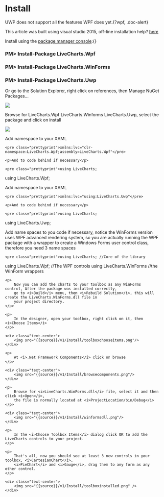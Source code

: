 ﻿# Install

UWP does not support all the features WPF does yet.{?wpf, .doc-alert}

<div class="doc-alert">
    This article was built using visual studio 2015, off-line installation help? 
    <a href="http://stackoverflow.com/questions/8120289/is-there-a-way-to-download-packages-from-nuget-org-then-do-an-offline-installati">here</a>
</div>

Install using the <a href="https://docs.nuget.org/ndocs/tools/package-manager-console#installing-a-package">package manager console</a>:{}

<div class="row">
    <div class="col-md-offset-2 col-md-8 col-xs-12">
        <div class="card-shadow console">
            <div class="panel-body spaced">
                <h3 ng-if="wpf" class="text-center spaced">PM> Install-Package LiveCharts.Wpf</h3>
                <h3 ng-if="wf" class="text-center spaced">PM> Install-Package LiveCharts.WinForms</h3>
                <h3 ng-if="uwp" class="text-center spaced">PM> Install-Package LiveCharts.Uwp</h3>
            </div>
        </div>
    </div>
</div>

Or go to the Solution Explorer, right click on references, then Manage NuGet Packages…

<div class="text-center">
    <img src="{{source}}/v1/Install/managenuget.png" />
</div>

<p>
    Browse for 
    <span ng-if="wpf">LiveCharts.Wpf</span>
    <span ng-if="wf">LiveCharts.Winforms</span>
    <span ng-if="uwp">LiveCharts.Uwp</span>, 
    select the package and click on install
</p>

<div class="text-center">
    <img src="{{source}}/v1/Install/browseNuget.png" />
</div>

<div ng-if="wpf">
    <p>Add namespace to your XAML</p>
    
    <pre class="prettyprint">xmlns:lvc="clr-namespace:LiveCharts.Wpf;assembly=LiveCharts.Wpf"</pre>
    
    <p>And to code behind if necessary</p>
    
    <pre class="prettyprint">using LiveCharts;
using LiveCharts.Wpf;</pre>
</div>

<div ng-if="uwp">
    <p>Add namespace to your XAML</p>

    <pre class="prettyprint">xmlns:lvc="using:LiveCharts.Uwp"</pre>

    <p>And to code behind if necessary</p>

    <pre class="prettyprint">using LiveCharts;
using LiveCharts.Uwp;</pre>
</div>

<div ng-if="wf">
    <p>
        Add name spaces to you code if necessary, notice the WinForms version uses WPF advanced rendering system,
        so you are actually running the WPF package with a wrapper to create a Windows Forms user control class,
        therefore you need 3 name spaces
    </p>

    <pre class="prettyprint">using LiveCharts; //Core of the library
using LiveCharts.Wpf; //The WPF controls
using LiveCharts.WinForms //the WinForm wrappers</pre>

    <p>
        Now you can add the charts to your toolbox as any WinForms control, After the package was installed correctly,
        go to <i>Build</i> menu, then <i>Rebuild Solution</i>, this will create the LiveCharts.WinForms.dll file in
        your project directory.
    </p>

    <p>
        In the designer, open your toolbox, right click on it, then <i>Choose Items</i>
    </p>

    <div class="text-center">
        <img src="{{source}}/v1/Install/toolboxchooseitems.png"/>
    </div>

    <p>
        At <i>.Net Framework Components</i> click on browse
    </p>

    <div class="text-center">
        <img src="{{source}}/v1/Install/browsecomponents.png"/>
    </div>

    <p>
        Browse for <i>LiveCharts.WinForms.dll</i> file, select it and then click <i>Open</i>,
        the file is normally located at <i>ProjectLocation/bin/Debug</i>
    </p>

    <div class="text-center">
        <img src="{{source}}/v1/Install/winformsdll.png"/>
    </div>

    <p>
        In the <i>Choose Toolbox Items</i> dialog click OK to add the LiveCharts controls to your project.
    </p>

    <p>
        That's all, now you should see at least 3 new controls in your toolbox, <i>CartesianChart</i>,
        <i>PieChart</i> and <i>Gauge</i>, drag them to any form as any other control.
    </p>

    <div class="text-center">
        <img src="{{source}}/v1/Install/toolboxinstalled.png" />
    </div>
</div>


